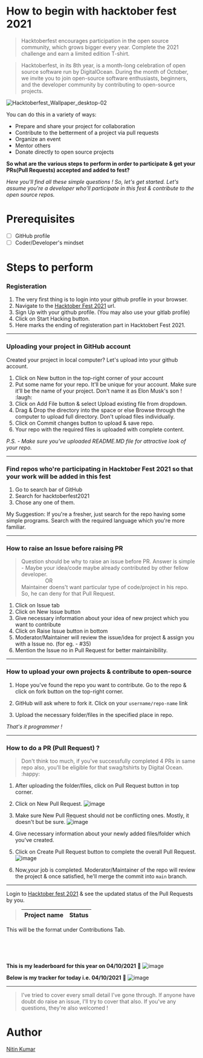 # How to begin with hacktober fest 2021

> Hacktoberfest encourages participation in the open source community, which grows bigger every year. Complete the 2021 challenge and earn a limited edition T-shirt.  

> Hacktoberfest, in its 8th year, is a month-long celebration of open source software run by DigitalOcean. During the month of October, we invite you to join open-source software enthusiasts, beginners, and the developer community by contributing to open-source projects. 

![Hacktoberfest_Wallpaper_desktop-02](https://user-images.githubusercontent.com/40369168/135885122-0931eeb0-ef6c-4ac7-9842-9d555c58a467.png)


You can do this in a variety of ways:

- Prepare and share your project for collaboration
- Contribute to the betterment of a project via pull requests
- Organize an event
- Mentor others
- Donate directly to open source projects

**So what are the various steps to perform in order to participate & get your PRs(Pull Requests) accepted and added to fest?**

*Here you'll find all these simple questions !
So, let's get started. Let's assume you're a developer who'll participate in this fest & contribute to the open source repos.*

# Prerequisites

- [ ] GitHub profile
- [ ] Coder/Developer's mindset

# Steps to perform

### **Registeration**
1. The very first thing is to login into your github profile in your browser.
2. Navigate to the [Hacktober Fest 2021](https://hacktoberfest.digitalocean.com/) url.
3. Sign Up with your github profile. (You may also use your gitlab profile)
4. Click on Start Hacking button.
5. Here marks the ending of registeration part in Hacktobert Fest 2021.

---
### **Uploading your project in GitHub account**

Created your project in local computer? Let's upload into your github account.

1. Click on New button in the top-right corner of your account
2. Put some name for your repo. It'll be unique for your account. Make sure it'll be the name of your project. Don't name it as Elon Musk's son ! :laugh:
3. Click on Add File button & select Upload existing file from dropdown.
4. Drag & Drop the directory into the space or else Browse through the computer to upload full directory. Don't upload files individually.
5. Click on Commit changes button to upload & save repo.
6. Your repo with the required files is uploaded with complete content. 

*P.S. - Make sure you've uploaded README.MD file for attractive look of your repo.*

---

### **Find repos who're participating in Hacktober Fest 2021 so that your work will be added in this fest**

1. Go to search bar of GitHub
2. Search for hacktoberfest2021
3. Chose any one of them. 

My Suggestion: If you're a fresher, just search for the repo having some simple programs. Search with the required language which you're more familiar.

---

### **How to raise an Issue before raising PR**

> Question should be why to raise an issue before PR. Answer is simple - Maybe your idea/code maybe already contributed by other fellow developer.  
&ensp;&ensp;&ensp;&ensp;&ensp;&ensp;&ensp;&ensp;&ensp;OR   
Maintainer doens't want particular type of code/project in his repo. So, he can deny for that Pull Request.

1. Click on Issue tab
2. Click on New Issue button
3. Give necessary information about your idea of new project which you want to contribute
4. Click on Raise Issue button in bottom
5. Moderator/Maintainer will review the issue/idea for project & assign you with a Issue no. (for eg. - #35)
6. Mention the Issue no in Pull Request for better maintainibility.

---

### **How to upload your own projects & contribute to open-source**

1. Hope you've found the repo you want to contribute. Go to the repo & click on fork button on the top-right corner.
  
2. GitHub will ask where to fork it. Click on your `username/repo-name` link
  
3. Upload the necessary folder/files in the specified place in repo.

*That's it programmer !*

---

### **How to do a PR (Pull Request) ?**
> Don't think too much, if you've successfully completed 4 PRs in same repo also, you'll be eligible for that swag/tshirts by Digital Ocean. :happy:

1. After uploading the folder/files, click on Pull Request button in top corner.
2. Click on New Pull Request.
  ![image](https://user-images.githubusercontent.com/40369168/135883341-56f8dcdc-6fbf-4dc8-ba6b-c7feee4fbd9a.png)

3. Make sure New Pull Request should not be conflicting ones. Mostly, it doesn't but be sure.
  ![image](https://user-images.githubusercontent.com/40369168/135883604-25c68ec5-f35c-4a85-85eb-b4eded7ce55d.png)

5. Give necessary information about your newly added files/folder which you've created.
  
6. Click on Create Pull Request button to complete the overall Pull Request.
  ![image](https://user-images.githubusercontent.com/40369168/135883837-eb24f0ec-cb90-4f74-83ac-c57b52683cc5.png)

7. Now,your job is completed. Moderator/Maintainer of the repo will review the project & once satisfied, he'll merge the commit into `main` branch.

---

Login to [Hacktober fest 2021](https://hacktoberfest.digitalocean.com/) & see the updated status of the Pull Requests by you.

> | Project name | Status |  
> |---|---|

This will be the format under Contributions Tab.

<br><br><br>

**This is my leaderboard for this year on 04/10/2021** 🔽
![image](https://user-images.githubusercontent.com/40369168/135886109-d10941ca-94ee-43e7-a88a-adfb6af1f6e6.png)

**Below is my tracker for today i.e. 04/10/2021** 🔽
![image](https://user-images.githubusercontent.com/40369168/135886288-b84b6cb8-950c-48b3-bbfe-2bd7802f8770.png)


---

> I've tried to cover every small detail I've gone through. If anyone have doubt do raise an issue, I'll try to cover that also. If you've any questions, they're also welcomed !

# Author

[Nitin Kumar](https://github/com/nitinkumar30/)




